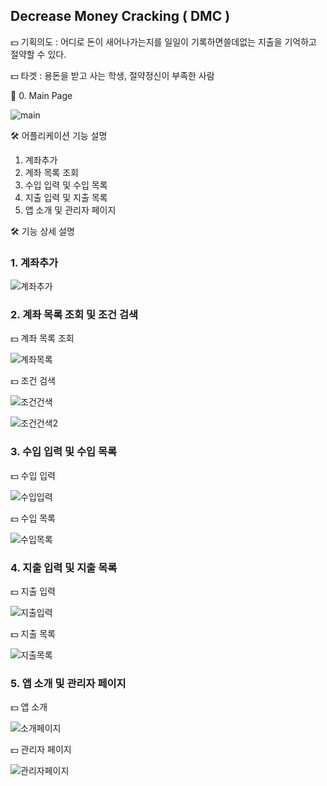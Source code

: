 ## Decrease Money Cracking ( DMC )

💵 기획의도 : 어디로 돈이 새어나가는지를 일일이 기록하면쓸데없는 지출을 기억하고 절약할 수 있다.

💵 타겟 : 용돈을 받고 사는 학생, 절약정신이 부족한 사람

📱 0. Main Page

![main](https://user-images.githubusercontent.com/59694789/110213165-30b7e980-7ee2-11eb-8ea3-039d55cf9c60.PNG)

🛠 어플리케이션 기능 설명

1. 계좌추가
2. 계좌 목록 조회
3. 수입 입력 및 수입 목록
4. 지출 입력 및 지출 목록
5. 앱 소개 및 관리자 페이지

🛠 기능 상세 설명

### 1. 계좌추가

![계좌추가](https://user-images.githubusercontent.com/59694789/110213355-04e93380-7ee3-11eb-9311-8ea498e6ec58.png)

### 2. 계좌 목록 조회 및 조건 검색

💵 계좌 목록 조회

![계좌목록](https://user-images.githubusercontent.com/59694789/110213354-04509d00-7ee3-11eb-87e8-0a6c4a20888d.PNG)

💵 조건 검색

![조건건색](https://user-images.githubusercontent.com/59694789/110213363-07e42400-7ee3-11eb-8493-2ec144c520cb.PNG)

![조건건색2](https://user-images.githubusercontent.com/59694789/110213348-0286d980-7ee3-11eb-9d9b-b6d189b92eb7.PNG)

### 3. 수입 입력 및 수입 목록

💵 수입 입력

![수입입력](https://user-images.githubusercontent.com/59694789/110213362-074b8d80-7ee3-11eb-8373-a0da8cf56ea7.PNG)

💵 수입 목록

![수입목록](https://user-images.githubusercontent.com/59694789/110213361-06b2f700-7ee3-11eb-9698-a109c1e69c13.PNG)

### 4. 지출 입력 및 지출 목록

💵 지출 입력

![지출입력](https://user-images.githubusercontent.com/59694789/110213351-03b80680-7ee3-11eb-9111-b40d05a145ae.PNG)

💵 지출 목록

![지출목록](https://user-images.githubusercontent.com/59694789/110213350-031f7000-7ee3-11eb-8ba3-ec3ea553d0a8.PNG)

### 5. 앱 소개 및 관리자 페이지

💵 앱 소개

![소개페이지](https://user-images.githubusercontent.com/59694789/110213359-061a6080-7ee3-11eb-8fb3-6503f8f401cd.PNG)

💵 관리자 페이지

![관리자페이지](https://user-images.githubusercontent.com/59694789/110213356-0581ca00-7ee3-11eb-8341-c8cca739e7c1.PNG)





